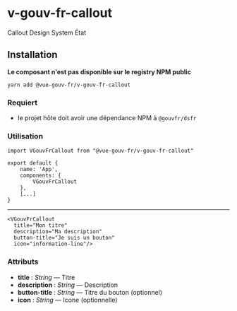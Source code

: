 # v-gouv-fr-callout
Callout Design System État

## Installation
**Le composant n'est pas disponible sur le registry NPM public**

`yarn add @vue-gouv-fr/v-gouv-fr-callout`

### Requiert
- le projet hôte doit avoir une dépendance NPM à `@gouvfr/dsfr`

### Utilisation
    import VGouvFrCallout from "@vue-gouv-fr/v-gouv-fr-callout"

    export default {
        name: 'App',
        components: {
            VGouvFrCallout
        },
        [...]
    }
---
    <VGouvFrCallout 
      title="Mon titre" 
      description="Ma description" 
      button-title="Je suis un bouton" 
      icon="information-line"/>

### Attributs 
- **title** : *String* — Titre
- **description** : *String* — Description
- **button-title** : *String* — Titre du bouton (optionnel)
- **icon** : *String* — Icone (optionnelle)